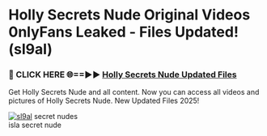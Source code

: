 # Holly Secrets Nude Original Videos 0nlyFans Leaked - Files Updated! (sl9al)

<h3>🔴 CLICK HERE 🌐==►► <a href="https://tinyurl.com/5h6xmrr3" rel="nofollow">Holly Secrets Nude Updated Files</a></h3>

Get Holly Secrets Nude and all content. Now you can access all videos and pictures of Holly Secrets Nude. New Updated Files 2025!

[![sl9al](https://i.imgur.com/KVD873Z.gif)](https://tinyurl.com/5h6xmrr3)
secret nudes<br>
isla secret nude